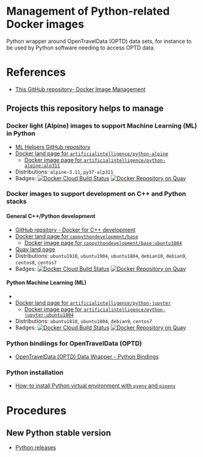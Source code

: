 Management of Python-related Docker images
==========================================

Python wrapper around OpenTravelData (OPTD) data sets, for instance
to be used by Python software needing to access OPTD data.

# References
* [This GitHub repository- Docker Image Management](https://github.com/python-helpers/docker-image-management)

## Projects this repository helps to manage

### Docker light (Alpine) images to support Machine Learning (ML) in Python
* [ML Helpers GitHub repository](https://github.com/machine-learning-helpers/docker-python-alpine)
* [Docker land page for `artificialintelligence/python-alpine`](https://hub.docker.com/repository/docker/artificialintelligence/python-alpine)
  + [Docker image page for `artificialintelligence/python-alpine:alp311`](https://hub.docker.com/layers/artificialintelligence/python-alpine/alp311/images/sha256-ad89caf67586d26c9ee1f187bb781a63856c3c8ea8b20a7b0785d71170359091?context=repo)
* Distributions: `alpine-3.11`, `py37-alp311`
* Badges:
[![Docker Cloud Build Status](https://img.shields.io/docker/cloud/build/artificialintelligence/python-alpine)](https://hub.docker.com/repository/docker/artificialintelligence/python-alpine/general)
[![Docker Repository on Quay](https://quay.io/repository/artificialintelligence/python-alpine/status "Docker Repository on Quay")](https://quay.io/repository/artificialintelligence/python-alpine)

### Docker images to support development on C++ and Python stacks

#### General C++/Python development
* [GitHub repsitory - Docker for C++ development](https://github.com/cpp-projects-showcase/docker-images)
* [Docker land page for `cpppythondevelopment/base`](https://hub.docker.com/repository/docker/cpppythondevelopment/base)
  + [Docker image page for `cpppythondevelopment/base:ubuntu1804`](https://hub.docker.com/layers/cpppythondevelopment/base/ubuntu1804/images/sha256-d79bb20ef0ed2eb2e474ea06806b69ac95d36de6056ce9185eb9a904e81a0eb6?context=repo)
* [Quay land page](https://quay.io/repository/cpppythondevelopment/base)
* Distributions: `ubuntu1910`, `ubuntu1904`, `ubuntu1804`,
  `debian10`, `debian9`, `centos8`, `centos7`
* Badges: 
[![Docker Cloud Build Status](https://img.shields.io/docker/cloud/build/cpppythondevelopment/base)](https://hub.docker.com/repository/docker/cpppythondevelopment/base/general)
[![Docker Repository on Quay](https://quay.io/repository/cpppythondevelopment/base/status "Docker Repository on Quay")](https://quay.io/repository/cpppythondevelopment/base)

#### Python Machine Learning (ML)
* [](https://github.com/machine-learning-helpers/docker-python-jupyter)
* [Docker land page for `artificialintelligence/python-jupyter`](https://hub.docker.com/repository/docker/artificialintelligence/python-jupyter)
  + [Docker image page for `artificialintelligence/python-jupyter:ubuntu1804`](https://hub.docker.com/layers/artificialintelligence/python-jupyter/ubuntu1804/images/sha256-a1ca930d5c520dd66ab23e6b8122e761b7274044a8e5ac30b4adb2ad740e121b?context=repo)
* Distributions: `ubuntu1810`, `ubuntu1804`,
  `debian9`, `centos7`
* Badges:
[![Docker Cloud Build Status](https://img.shields.io/docker/cloud/build/artificialintelligence/python-jupyter)](https://hub.docker.com/repository/docker/artificialintelligence/python-jupyter/general)
[![Docker Repository on Quay](https://quay.io/repository/artificialintelligence/python-jupyter/status "Docker Repository on Quay")](https://quay.io/repository/artificialintelligence/python-jupyter)

### Python bindiings for OpenTravelData (OPTD)
* [OpenTravelData (OPTD) Data Wrapper - Python Bindings](https://github.com/opentraveldata/python-opentraveldata)

### Python installation
* [How-to install Python virtual environment with `pyenv` and `pipenv`](https://github.com/machine-learning-helpers/induction-python/tree/master/installation/virtual-env)

# Procedures

## New Python stable version
* [Python releases](https://www.python.org/downloads/)



